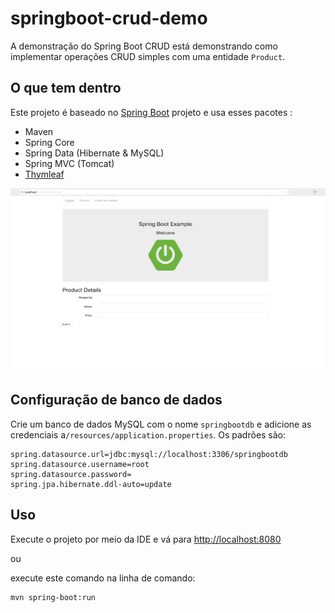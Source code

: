 # springboot-crud-demo

A demonstração do Spring Boot CRUD está demonstrando como implementar operações CRUD simples com uma entidade `Product`.

## O que tem dentro 
Este projeto é baseado no [Spring Boot](http://projects.spring.io/spring-boot/) projeto e usa esses pacotes :
- Maven
- Spring Core
- Spring Data (Hibernate & MySQL)
- Spring MVC (Tomcat)
- [Thymleaf](https://thymeleaf.org)

<img src="spring.gif">

## Configuração de banco de dados
Crie um banco de dados MySQL com o nome `springbootdb` e adicione as credenciais a`/resources/application.properties`.
Os padrões são:

```
spring.datasource.url=jdbc:mysql://localhost:3306/springbootdb
spring.datasource.username=root
spring.datasource.password=
spring.jpa.hibernate.ddl-auto=update
```

## Uso 
Execute o projeto por meio da IDE e vá para [http://localhost:8080](http://localhost:8080)

ou

execute este comando na linha de comando:
```
mvn spring-boot:run
```

